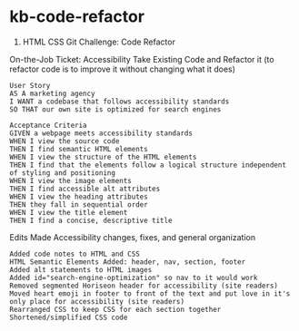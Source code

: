# kb-code-refactor
1. HTML CSS Git Challenge: Code Refactor

On-the-Job Ticket: Accessibility
Take Existing Code and Refactor it
(to refactor code is to improve it without changing what it does)

    User Story
    AS A marketing agency
    I WANT a codebase that follows accessibility standards
    SO THAT our own site is optimized for search engines

    Acceptance Criteria
    GIVEN a webpage meets accessibility standards
    WHEN I view the source code
    THEN I find semantic HTML elements
    WHEN I view the structure of the HTML elements
    THEN I find that the elements follow a logical structure independent of styling and positioning
    WHEN I view the image elements
    THEN I find accessible alt attributes
    WHEN I view the heading attributes
    THEN they fall in sequential order
    WHEN I view the title element
    THEN I find a concise, descriptive title

Edits Made
Accessibility changes, fixes, and general organization

    Added code notes to HTML and CSS
    HTML Semantic Elements Added: header, nav, section, footer
    Added alt statements to HTML images
    Added id="search-engine-optimization" so nav to it would work
    Removed segmented Horiseon header for accessibility (site readers)
    Moved heart emoji in footer to front of the text and put love in it's only place for accessibility (site readers)
    Rearranged CSS to keep CSS for each section together
    Shortened/simplified CSS code
